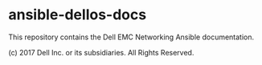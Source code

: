 # ansible-dellos-docs

This repository contains the Dell EMC Networking Ansible documentation.

(c) 2017 Dell Inc. or its subsidiaries. All Rights Reserved.
